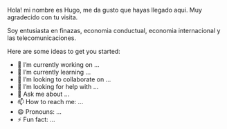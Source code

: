 Hola! mi nombre es Hugo, me da gusto que hayas llegado aqui. Muy agradecido con tu visita. 

Soy entusiasta en finazas, economia conductual, economia internacional y las telecomunicaciones.


Here are some ideas to get you started:

- 🔭 I’m currently working on ...
- 🌱 I’m currently learning ...
- 👯 I’m looking to collaborate on ...
- 🤔 I’m looking for help with ...
- 💬 Ask me about ...
- 📫 How to reach me: ...
- 😄 Pronouns: ...
- ⚡ Fun fact: ...

